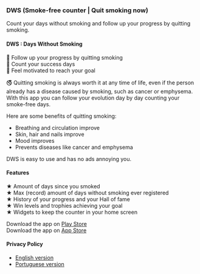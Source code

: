 ### DWS (Smoke-free counter | Quit smoking now)

Count your days without smoking and follow up your progress by quitting smoking.  

#### DWS : Days Without Smoking

🎯 Follow up your progress by quitting smoking  
💪 Count your success days  
🙌 Feel motivated to reach your goal  

🚭 Quitting smoking is always worth it at any time of life, even if the person already has a disease caused by smoking, such as cancer or emphysema. With this app you can follow your evolution day by day counting your smoke-free days.  

Here are some benefits of quitting smoking:  

 - Breathing and circulation improve  
 - Skin, hair and nails improve  
 - Mood improves  
 - Prevents diseases like cancer and emphysema  

DWS is easy to use and has no ads annoying you.   

#### Features 

 ★ Amount of days since you smoked  
 ★ Max (record) amount of days without smoking ever registered  
 ★ History of your progress and your Hall of fame    
 ★ Win levels and trophies achieving your goal  
 ★ Widgets to keep the counter in your home screen  

Download the app on [Play Store](https://play.google.com/store/apps/details?id=tech.tcsolution.dws)  
Download the app on [App Store](https://apps.apple.com/br/app/dws-contador-antifumo/id1543903148)  

#### Privacy Policy

* [English version](../privacyPolicy/privacy_policy-en.md)  
* [Portuguese version](../privacyPolicy/privacy_policy-pt.md)  